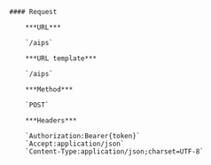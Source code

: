     #### Request

        ***URL***

        `/aips`

        ***URL template***

        `/aips`

        ***Method***

        `POST`

        ***Headers***

        `Authorization:Bearer{token}`
        `Accept:application/json`
        `Content-Type:application/json;charset=UTF-8`

